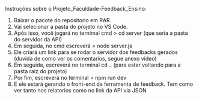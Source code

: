 Instruções sobre o Projeto_Faculdade-Feedback_Ensino:

1) Baixar o pacote do repositorio em RAR.
2) Vai selecionar a pasta do projeto no VS Code.
3) Após isso, você jogará no ternimal cmd > cd server (que seria a pasta do servidor da API)
4) Em seguida, no cmd escreverá > node server.js
5) Ele criará um link para se rodar o servidor dos feedbacks gerados (duvida de como ver os comentarios, segue anexo video)
6) Em seguida, escreverá no terminal cd .. (para estar voltando para a pasta raiz do projeto)
7) Por fim, escreverá no terminal > npm run dev
8) E ele estará gerando o front-end da ferramenta de feedback. Tem como ver tanto nos relatorios como no link da API via JSON
